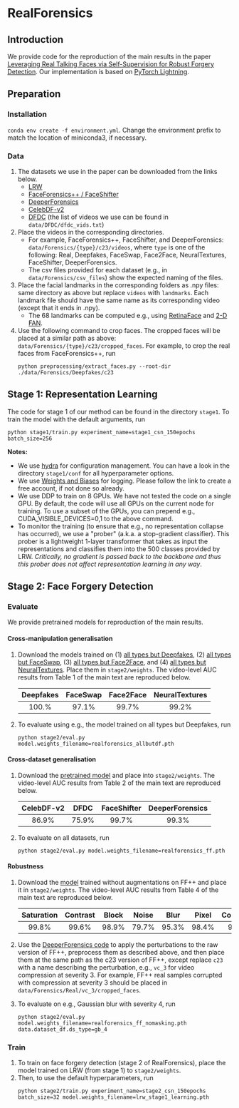 # RealForensics
## Introduction
We provide code for the reproduction of the main results in the paper [Leveraging Real Talking Faces via Self-Supervision for Robust Forgery Detection](https://arxiv.org/abs/2201.07131). Our implementation is based on 
[PyTorch Lightning](https://www.pytorchlightning.ai/). 

## Preparation
### Installation
`conda env create -f environment.yml`. Change the environment prefix to match the location of miniconda3, if necessary.

### Data
1. The datasets we use in the paper can be downloaded from the links below.
    * [LRW](https://www.robots.ox.ac.uk/~vgg/data/lip_reading/lrw1.html)
    * [FaceForensics++ / FaceShifter](https://github.com/ondyari/FaceForensics)
    * [DeeperForensics](https://github.com/EndlessSora/DeeperForensics-1.0)
    * [CelebDF-v2](https://github.com/yuezunli/celeb-deepfakeforensics)
    * [DFDC](https://ai.facebook.com/datasets/dfdc/) (the list of videos we use can be found in `data/DFDC/dfdc_vids.txt`)
2. Place the videos in the corresponding directories.
    * For example, FaceForensics++, FaceShifter, and DeeperForensics: `data/Forensics/{type}/c23/videos`, where `type` is
    one of the following: Real, Deepfakes, FaceSwap, Face2Face, NeuralTextures, FaceShifter, DeeperForensics.
    * The csv files provided for each dataset (e.g., in `data/Forensics/csv_files`) show the expected naming of the files.
3. Place the facial landmarks in the corresponding folders as .npy files: same directory as above but replace `videos` with `landmarks`. 
Each landmark file should have the same name as its corresponding video (except that it ends in .npy).
    * The 68 landmarks can be computed e.g., using [RetinaFace](https://github.com/biubug6/Pytorch_Retinaface) and 
    [2-D FAN](https://github.com/1adrianb/face-alignment).
4. Use the following command to crop faces. The cropped faces will be placed at a similar path as above: 
`data/Forensics/{type}/c23/cropped_faces`. For example, to crop the real faces from FaceForensics++, run
    ```
    python preprocessing/extract_faces.py --root-dir ./data/Forensics/Deepfakes/c23
    ``` 

## Stage 1: Representation Learning
The code for stage 1 of our method can be found in the directory `stage1`. To train the model with the default arguments, run
```
python stage1/train.py experiment_name=stage1_csn_150epochs batch_size=256
```
**Notes:**
* We use [hydra](https://hydra.cc/docs/intro/) for configuration management. You can have a look in the directory `stage1/conf` for all hyperparameter options.
* We use [Weights and Biases](https://wandb.ai/site) for logging. Please 
follow the link to create a free account, if not done so already.
* We use DDP to train on 8 GPUs. We have not tested the code on a single GPU. By default,
the code will use all GPUs on the current node for training. To use a subset of the GPUs, you can prepend e.g., CUDA_VISIBLE_DEVICES=0,1
to the above command.
* To monitor the training (to ensure that e.g., no representation collapse has occurred), we use a "prober" (a.k.a. a 
stop-gradient classifier). This prober is a lightweight 1-layer transformer that takes as input the representations and 
classifies them into the 500 classes provided by LRW. *Critically, no gradient is passed back to the backbone and thus this 
prober does not affect representation learning in any way*.

## Stage 2: Face Forgery Detection

### Evaluate
We provide pretrained models for reproduction of the main results.
#### Cross-manipulation generalisation
1. Download the models trained on (1) [all types but Deepfakes](https://drive.google.com/file/d/1XPQGdBXIDLaUXtdzVKoPVUFTmuisZiBM/view?usp=sharing),
(2) [all types but FaceSwap](https://drive.google.com/file/d/1VcPYb8UVHBJD10UXhLwH5tyTq1RSFyYU/view?usp=sharing),
(3) [all types but Face2Face](https://drive.google.com/file/d/1vDo_aUgGypx3bGGnW1nDMWKRiJjwrTOt/view?usp=sharing), and 
(4) [all types but NeuralTextures](https://drive.google.com/file/d/1qWGRM6aw9lp8YhOQ3FKoN_uWNazygyMy/view?usp=sharing).
Place them in `stage2/weights`. The video-level AUC results from Table 1 of the main text are reproduced below.

    Deepfakes | FaceSwap | Face2Face | NeuralTextures
    :------------: | :-------------: | :-------------: | :-------------:
    100.% | 97.1% | 99.7% | 99.2%
    
2. To evaluate using e.g., the model trained on all types but Deepfakes, run
    ```
    python stage2/eval.py model.weights_filename=realforensics_allbutdf.pth
    ```
#### Cross-dataset generalisation
1. Download the [pretrained model](https://drive.google.com/file/d/1nqEVlRN51WyzMWSeB7x9okcaegFgA-BQ/view?usp=sharing) 
and place into `stage2/weights`. The video-level AUC results from Table 2 of the main text are reproduced below.
    
    CelebDF-v2 | DFDC | FaceShifter | DeeperForensics
    :------------: | :-------------: | :-------------: | :-------------:
    86.9% | 75.9% | 99.7% | 99.3%
2. To evaluate on all datasets, run
    ```
    python stage2/eval.py model.weights_filename=realforensics_ff.pth
    ```

#### Robustness
1. Download the [model](https://drive.google.com/file/d/1EGcHXbRCh2_3Sj0VJi2pseoGE2FiM7BJ/view?usp=sharing) 
trained without augmentations on FF++ and place it in `stage2/weights`. The video-level AUC 
results from Table 4 of the main text are reproduced below.

    Saturation| Contrast | Block | Noise | Blur | Pixel | Compress
    :------------: | :-------------: | :-------------: | :-------------: | :-------------: | :-------------: | :-------------:
    99.8% | 99.6% | 98.9% | 79.7% | 95.3% | 98.4% | 97.6%
    
2. Use the [DeeperForensics code](https://github.com/EndlessSora/DeeperForensics-1.0/tree/master/perturbation) to apply
the perturbations to the raw version of FF++, preprocess them as described above, and then place them at the same path 
as the c23 version of FF++, except replace `c23` with a name describing the perturbation, e.g., `vc_3` for video compression
at severity 3. For example, FF++ real samples corrupted with compression at severity 3 should be placed in 
`data/Forensics/Real/vc_3/cropped_faces`.
3. To evaluate on e.g., Gaussian blur with severity 4, run
    ```
    python stage2/eval.py model.weights_filename=realforensics_ff_nomasking.pth data.dataset_df.ds_type=gb_4
    ```
### Train
1. To train on face forgery detection (stage 2 of RealForensics), place the model 
trained on LRW (from stage 1) to `stage2/weights`.
2. Then, to use the default hyperparameters, run
    ```
    python stage2/train.py experiment_name=stage2_csn_150epochs batch_size=32 model.weights_filename=lrw_stage1_learning.pth
    ```